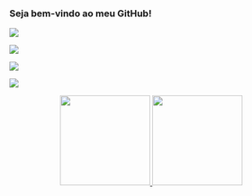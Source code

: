 ### Seja bem-vindo ao meu GitHub!

![](https://img.shields.io/badge/IDE-Visual%20Studio-68217A?style=for-the-badge&logo=visualstudio)

![](https://img.shields.io/badge/Linguagem-C%23-9B4F96?style=for-the-badge&logo=csharp)

![](https://img.shields.io/badge/Plataforma-.NET-5C2D91?style=for-the-badge&logo=dotnet)

![](https://img.shields.io/badge/DBMS-MySQL-CC2927?style=for-the-badge&logo=mysql)

<div align="center">
  <a href="https://github.com/tiagoramosaguiar">
  <img height="160em" src="https://github-readme-stats.vercel.app/api?username=tiagoramosaguiar&show_icons=true&theme=tokyonight&include_all_commits=true&count_private=true"/>
  <img height="160em" src="https://github-readme-stats.vercel.app/api/top-langs/?username=tiagoramosaguiar&layout=compact&langs_count=6&theme=tokyonight"/>
</div>
